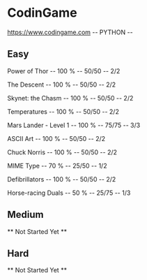 # CodinGame
https://www.codingame.com
-- PYTHON --

Easy
------
Power of Thor             -- 100 % -- 50/50 -- 2/2

The Descent               -- 100 % -- 50/50 -- 2/2

Skynet: the Chasm         -- 100 % -- 50/50 -- 2/2

Temperatures              -- 100 % -- 50/50 -- 2/2

Mars Lander - Level 1     -- 100 % -- 75/75 -- 3/3

ASCII Art                 -- 100 % -- 50/50 -- 2/2

Chuck Norris              -- 100 % -- 50/50 -- 2/2

MIME Type                 --  70 % -- 25/50 -- 1/2

Defibrillators            -- 100 % -- 50/50 -- 2/2

Horse-racing Duals        --  50 % -- 25/75 -- 1/3

Medium
------
** Not Started Yet **

Hard
------
** Not Started Yet **
